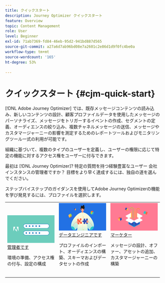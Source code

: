 ```yaml
---
title: クイックスタート
description: Journey Optimizer クイックスタート
feature: Overview
topic: Content Management
role: User
level: Beginner
exl-id: 71ab7369-fd84-46eb-95d2-941bd887d565
source-git-commit: a27a6d7ab96bd08e7a2601c2e86d1d9f0fc4be0a
workflow-type: tm+mt
source-wordcount: '165'
ht-degree: 53%

---
```


# クイックスタート {#cjm-quick-start}

[!DNL Adobe Journey Optimizer] では、既存メッセージコンテンツの読み込み、新しいコンテンツの設計、顧客プロファイルデータを使用したメッセージのパーソナライズ、メッセージをトリガーするイベントの作成、セグメントの定義、オーディエンスの絞り込み、複数チャネルメッセージの送信、メッセージやカスタマージャーニーの影響を測定するためのレポートツールおよびモニタリングツール一式の利用が可能です。

組織に基づいて、複数のタイプのユーザーを定義し、ユーザーの権限に応じて特定の機能に対するアクセス権をユーザーに付与できます。

最初は [!DNL Journey Optimizer]? 特定の質問を持つ経験豊富なユーザー 会社インスタンスの管理者ですか？ 目標をより早く達成するには、独自の道を選んでください。

ステップバイステップのガイダンスを使用してAdobe Journey Optimizerの機能を学び発見するには、プロファイルを選択します。

<table>
<tr>
  <td valign="bottom">
    <a href="path/administrator.md">
      <img alt="管理者" src="../using/assets/do-not-localize/user-2.png" />
    </a>
    <div>
    <a href="path/administrator.md">管理者です</a>
     <p>環境の準備、アクセス権の付与、設定の構成
    <p>
    </div>
    <br>
  </td>
  <td valign="bottom">
    <a href="path/data-engineer.md">
      <img alt="データエンジニア" src="../using/assets/do-not-localize/user-1.png"/>
    </a>
    <div>
    <a href="path/data-engineer.md">データエンジニアです</a>
     <p>プロファイルのインポート、オーディエンスの構築、スキーマおよびデータセットの作成
    <p>
    </div>
    <br>
  </td>
  <td valign="bottom">
      <a href="path/marketer.md">
       <img alt="マーケター" src="../using/assets/do-not-localize/user-3.png" />
       </a>
    <div><a href="path/marketer.md">マーケター</a>
     <p>メッセージの設計、オファー、アセットの追加、カスタマージャーニーの構築
    <p>
    </div>
    <br>
  </td>
    <!--td valign="bottom">
    <a href="path/developer.md">
      <img alt="Developer" src="../using/assets/do-not-localize/user-2.png" />
    </a>
    <div>
    <a href="path/developer.md">I am a Developer</a>
     <p>Integrate your mobile apps, use Journey Optimizer APIs
    <p>
    </div>
    <br>
  </td-->
</tr>
</table>

